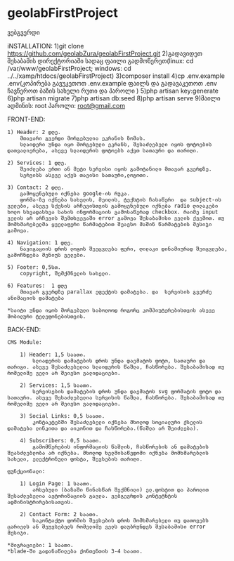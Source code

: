 # geolabFirstProject

ვებგვერდი

iNSTALLATION:
	1)git clone https://github.com/geolabZura/geolabFirstProject.git
	2)გადავიდეთ შესაბამის დირექტორიაში სადაც ფაილი გადმოწერეთ(linux: cd /var/www/geolabFirstProject; windows: cd ../../xamp/htdocs/geolabFirstProject)
	3)composer install
	4)cp .env.example .env(კოპირება გავუკეთოთ .env.example ფაილს და გადავაკეთოთ .env ჩავწეროთ ბაზის სახელი რუთი და პაროლი )
	5)php artisan key:generate
	6)php artisan migrate
	7)php artisan db:seed
	8)php artisan serve
	9)მაილი ადმინის: root პაროლი: root@gmail.com

FRONT-END:

	1) Header: 2 დღე.
		მთავარი გვერდი მორგებულია ეკრანის ზომას.
		სლაიდერი უნდა იყო მორგებული ეკრანს, შესაძლებელი იყოს ფოტოების დათვალიერება, ასევე სლაიდერის ფოტოებს აქვთ სათაური და თარიღი.

	2) Services: 1 დღე.
		შეიძლება ერთი ან მეტი სერვისი იყოს გამოტანილი მთავარ გვერდზე.
		სერვისს ასევე აქვს თავისი სათაური,ლოგოთი.

	3) Contact: 2 დღე.
		გამოყენებული იქნება google-ის რუკა.
		ფორმა-ზე იქნება სახელის, მეილის, ტექსტის ჩასაწერი  და subject-ის ველები, ასევე სქესის არჩევისთვის გამოყენებული იქნება radio ღილაკები ხოლო სხვადასხვა სახის ინფორმაციის გამოსაწერად checkbox. რაიმე input ველის არ არჩევის შემთხვევაში error გამოვა შესაბამისი ველის ქვემოთ. თუ მომხმარებელმა ყველაფერი წარმატებით შეავსო მაშინ წარმატების მესიჯი გამოვა.

	4) Navigation: 1 დღე.
		ნავიგაციის დროს ლოგოს შეეცვლება ფერი, ღილაკი დინამიურად შეიცვლება, გამოჩნდება მენიუს ველები.

	5) Footer: 0,5სთ.
		copyright, შემქმნელის სახელი.

	6) Features:  1 დღე
		მთავარ გვერდზე parallax ეფექტის დამატება. და  სერვისის გვერძე  ანიმაციის დამატება

	*საიტი უნდა იყოს მორგებული საბოლოოდ როგორც კომპიუტერებისთვის ასევე მობილური ტელეფონებისთვის.

BACK-END:

	CMS Module:

		1) Header: 1,5 საათი.
			სლიადერის დამატების დროს უნდა დაემატოს ფოტო, სათაური და თარიგი. ასევე შესაძლებელია სლაიდერის წაშლა, ჩასწორება. შესაბამისად თუ რომელიმე ველი არ შეივსო ვალიდაციები. 

		2) Services: 1,5 საათი.
			სერვისების დამატების დროს უნდა დაემატოს svg ფორმატის ფოტო და სათაური. ასევე შესაძლებელია სერვისის წაშლა, ჩასწორება. შესაბამისად თუ რომელიმე ველი არ შეივსო ვალიდაციები.

		3) Social Links: 0,5 საათი.
			კონტაკტებში შესაძლებელი იქნება მხოლოდ სოციალური ქსელის დამატება ლინკითა და აიკონით და ჩასწორება.(წაშლა არ შეიძლება).

		4) Subscribers: 0,5 საათი.
			გამომწერების ინფორმაციის წაშლის, ჩასწორების ან დამატების შეასძლებლობა არ იქნება. მხოლოდ ხელმისაწვდომი იქნება მომხმარებლის სახელი, ელექტრონული ფოსტა, შევსების თარიღი.

	ფუნქციონალი:

		1) Login Page: 1 საათი.
			არსებული (ბაზაში წინასწარ შექმნილი) ელ.ფოსტით და პაროლით შესაძლებელია ავტორიზაციის გავლა. ვებგევრდის კონტეტნტის ადმინისტრირებისათვის.

		2) Contact Form: 2 საათი.
			საკონტაქტო ფორმის შევსების დროს მომხმარებელი თუ დათოვებს ცარიელს ან შეუვსებელს რომელიმე ველს დაუბრუნდეს შესაბამისი error მესიჯი.

	*მიგრაციები: 1 საათი.
	*blade-ში გადანაწილება ქონთენთის 3-4 საათი.
	


